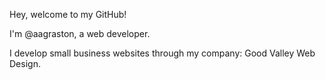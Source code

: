 Hey, welcome to my GitHub!

I'm @aagraston, a web developer.

I develop small business websites through my company: Good Valley Web Design.

<!---
aagraston/aagraston is a ✨ special ✨ repository because its `README.md` (this file) appears on your GitHub profile.
You can click the Preview link to take a look at your changes.
--->
